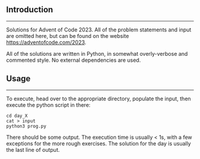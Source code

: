 ## Introduction
----
Solutions for Advent of Code 2023. All of the problem statements and input are omitted here, but can be found on the website https://adventofcode.com/2023.

All of the solutions are written in Python, in somewhat overly-verbose and commented style. No external dependencies are used.

## Usage
----
To execute, head over to the appropriate directory, populate the input, then execute the python script in there:
```
cd day_X
cat > input
python3 prog.py
```

There should be some output. The execution time is usually < 1s, with a few exceptions for the more rough exercises. The solution for the day is usually the last line of output.
